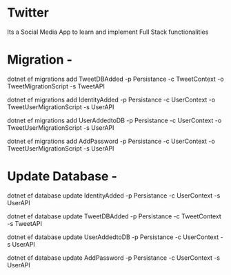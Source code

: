 # Twitter
Its a Social Media App to learn and implement Full Stack functionalities

# Migration - 
dotnet ef migrations add TweetDBAdded -p Persistance -c TweetContext -o TweetMigrationScript -s TweetAPI

dotnet ef migrations add IdentityAdded -p Persistance -c UserContext -o TweetUserMigrationScript -s UserAPI

dotnet ef migrations add UserAddedtoDB -p Persistance -c UserContext -o TweetUserMigrationScript -s UserAPI

dotnet ef migrations add AddPassword -p Persistance -c UserContext -o TweetUserMigrationScript -s UserAPI

# Update Database - 
dotnet ef database update IdentityAdded -p Persistance -c UserContext -s UserAPI

dotnet ef database update TweetDBAdded -p Persistance -c TweetContext -s TweetAPI

dotnet ef database update UserAddedtoDB -p Persistance -c UserContext -s UserAPI

dotnet ef database update AddPassword -p Persistance -c UserContext -s UserAPI


